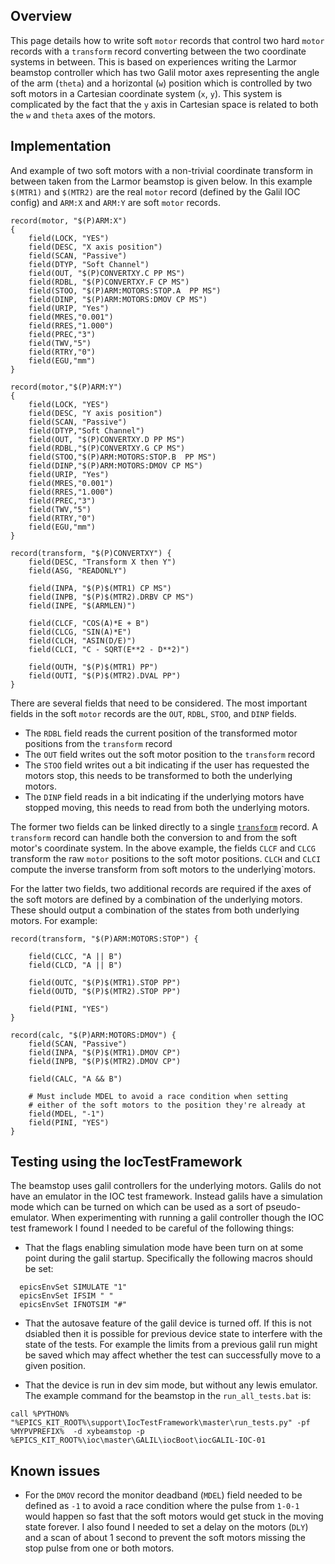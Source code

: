 ## Overview
This page details how to write soft `motor` records that control two hard `motor` records with a `transform` record converting between the two coordinate systems in between. This is based on experiences writing the Larmor beamstop controller which has two Galil motor axes representing the angle of the arm (`theta`) and a horizontal (`w`) position which is controlled by two soft motors in a Cartesian coordinate system (`x`, `y`). This system is complicated by the fact that the `y` axis in Cartesian space is related to both the `w` and `theta` axes of the motors.

## Implementation
And example of two soft motors with a non-trivial coordinate transform in between taken from the Larmor beamstop is given below. In this example `$(MTR1)` and `$(MTR2)` are the real `motor` record (defined by the Galil IOC config) and `ARM:X` and `ARM:Y` are soft `motor` records.

```
record(motor, "$(P)ARM:X") 
{ 
    field(LOCK, "YES")
    field(DESC, "X axis position")
    field(SCAN, "Passive")
    field(DTYP, "Soft Channel") 
    field(OUT, "$(P)CONVERTXY.C PP MS") 
    field(RDBL, "$(P)CONVERTXY.F CP MS") 
    field(STOO, "$(P)ARM:MOTORS:STOP.A  PP MS") 
    field(DINP, "$(P)ARM:MOTORS:DMOV CP MS") 
    field(URIP, "Yes") 
    field(MRES,"0.001") 
    field(RRES,"1.000") 
    field(PREC,"3") 
    field(TWV,"5") 
    field(RTRY,"0") 
    field(EGU,"mm") 
}

record(motor,"$(P)ARM:Y") 
{ 
    field(LOCK, "YES")
    field(DESC, "Y axis position")
    field(SCAN, "Passive")
    field(DTYP,"Soft Channel") 
    field(OUT, "$(P)CONVERTXY.D PP MS") 
    field(RDBL,"$(P)CONVERTXY.G CP MS") 
    field(STOO,"$(P)ARM:MOTORS:STOP.B  PP MS") 
    field(DINP,"$(P)ARM:MOTORS:DMOV CP MS") 
    field(URIP, "Yes") 
    field(MRES,"0.001") 
    field(RRES,"1.000") 
    field(PREC,"3") 
    field(TWV,"5") 
    field(RTRY,"0") 
    field(EGU,"mm") 
}

record(transform, "$(P)CONVERTXY") {
	field(DESC, "Transform X then Y") 
    field(ASG, "READONLY")

    field(INPA, "$(P)$(MTR1) CP MS")
    field(INPB, "$(P)$(MTR2).DRBV CP MS")
    field(INPE, "$(ARMLEN)")

    field(CLCF, "COS(A)*E + B")
    field(CLCG, "SIN(A)*E")
    field(CLCH, "ASIN(D/E)")
    field(CLCI, "C - SQRT(E**2 - D**2)")

    field(OUTH, "$(P)$(MTR1) PP")
    field(OUTI, "$(P)$(MTR2).DVAL PP")
}
```
There are several fields that need to be considered. The most important fields in the soft `motor` records are the `OUT`, `RDBL`, `STOO`, and `DINP` fields.
 - The `RDBL` field reads the current position of the transformed motor positions from the `transform` record
 - The `OUT` field writes out the soft motor position to the `transform` record
 - The `STOO` field writes out a bit indicating if the user has requested the motors stop, this needs to be transformed to both the underlying motors.
 - The `DINP` field reads in a bit indicating if the underlying motors have stopped moving, this needs to read from both the underlying motors.

The former two fields can be linked directly to a single [`transform`](https://wiki-ext.aps.anl.gov/epics/index.php/RRM_3-14_Transform) record. A `transform` record can handle both the conversion to and from the soft motor's coordinate system. In the above example, the fields `CLCF` and `CLCG` transform the raw `motor` positions to the soft motor positions. `CLCH` and `CLCI` compute the inverse transform from soft motors to the underlying`motors.

For the latter two fields, two additional records are required if the axes of the soft motors are defined by a combination of the underlying motors. These should output a combination of the states from both underlying motors. For example:
```
record(transform, "$(P)ARM:MOTORS:STOP") {
    
    field(CLCC, "A || B")
    field(CLCD, "A || B")

    field(OUTC, "$(P)$(MTR1).STOP PP")
    field(OUTD, "$(P)$(MTR2).STOP PP")

    field(PINI, "YES")
}

record(calc, "$(P)ARM:MOTORS:DMOV") {
    field(SCAN, "Passive")
    field(INPA, "$(P)$(MTR1).DMOV CP")
    field(INPB, "$(P)$(MTR2).DMOV CP")

    field(CALC, "A && B")

    # Must include MDEL to avoid a race condition when setting
    # either of the soft motors to the position they're already at
    field(MDEL, "-1") 
    field(PINI, "YES")
}
```

## Testing using the IocTestFramework
The beamstop uses galil controllers for the underlying motors. Galils do not have an emulator in the IOC test framework. Instead galils have a simulation mode which can be turned on which can be used as a sort of pseudo-emulator. When experimenting with running a galil controller though the IOC test framework I found I needed to be careful of the following things:

 - That the flags enabling simulation mode have been turn on at some point during the galil startup. Specifically the following macros should be set:
```
  epicsEnvSet SIMULATE "1"
  epicsEnvSet IFSIM " "
  epicsEnvSet IFNOTSIM "#"
```
 - That the autosave feature of the galil device is turned off. If this is not dsiabled then it is possible for previous device state to interfere with the state of the tests. For example the limits from a previous galil run might be saved which may affect whether the test can successfully move to a given position.

 - That the device is run in dev sim mode, but without any lewis emulator. The example command for the beamstop in the `run_all_tests.bat` is:
```
call %PYTHON% "%EPICS_KIT_ROOT%\support\IocTestFramework\master\run_tests.py" -pf %MYPVPREFIX%  -d xybeamstop -p %EPICS_KIT_ROOT%\ioc\master\GALIL\iocBoot\iocGALIL-IOC-01
```
 
## Known issues
 - For the `DMOV` record the monitor deadband (`MDEL`) field needed to be defined as `-1` to avoid a race condition where the pulse from `1-0-1` would happen so fast that the soft motors would get stuck in the moving state forever. I also found I needed to set a delay on the motors (`DLY`) and a scan of about 1 second to prevent the soft motors missing the stop pulse from one or both motors.

